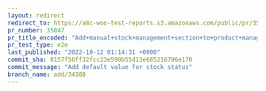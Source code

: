 ```yaml
---
layout: redirect
redirect_to: https://a8c-woo-test-reports.s3.amazonaws.com/public/pr/35047/e2e/index.html
pr_number: 35047
pr_title_encoded: "Add+manual+stock+management+section+to+product+management+experience"
pr_test_type: e2e
last_published: "2022-10-12 01:14:31 +0000"
commit_sha: 0157f56ff32fcc23e590b55d13e685216796e170
commit_message: "Add default value for stock status"
branch_name: add/34388
---
```

